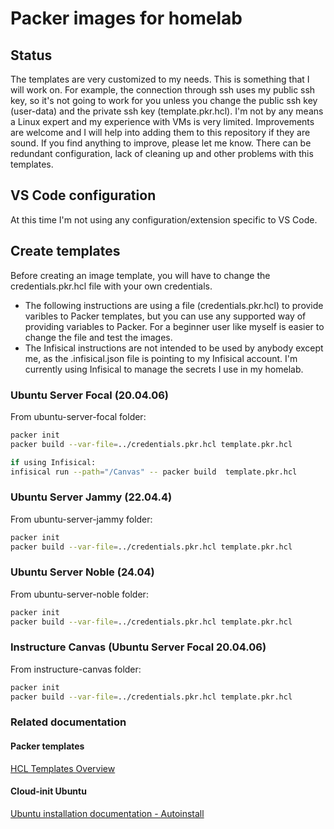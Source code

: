 # Packer images for homelab

## Status
The templates are very customized to my needs. This is something that I will work on. For example, the connection through ssh uses my public ssh key, so it's not going to work for you unless you change the public ssh key (user-data) and the private ssh key (template.pkr.hcl). 
I'm not by any means a Linux expert and my experience with VMs is very limited. Improvements are welcome and I will help into adding them to this repository if they are sound. If you find anything to improve, please let me know. There can be redundant configuration, lack of cleaning up and other problems with this templates. 

## VS Code configuration
At this time I'm not using any configuration/extension specific to VS Code.

## Create templates
Before creating an image template, you will have to change the credentials.pkr.hcl file with your own credentials.
* The following instructions are using a file (credentials.pkr.hcl) to provide varibles to Packer templates, but you can use any supported way of providing variables to Packer. For a beginner user like myself is easier to change the file and test the images.
* The Infisical instructions are not intended to be used by anybody except me, as the .infisical.json file is pointing to my Infisical account. I'm currently using Infisical to manage the secrets I use in my homelab.

### Ubuntu Server Focal (20.04.06)
From ubuntu-server-focal folder:
```sh
packer init
packer build --var-file=../credentials.pkr.hcl template.pkr.hcl

if using Infisical:
infisical run --path="/Canvas" -- packer build  template.pkr.hcl
```
### Ubuntu Server Jammy (22.04.4)
From ubuntu-server-jammy folder:
```sh
packer init
packer build --var-file=../credentials.pkr.hcl template.pkr.hcl
```
### Ubuntu Server Noble (24.04)
From ubuntu-server-noble folder:
```sh
packer init
packer build --var-file=../credentials.pkr.hcl template.pkr.hcl
```
### Instructure Canvas (Ubuntu Server Focal 20.04.06)
From instructure-canvas folder:
```sh
packer init
packer build --var-file=../credentials.pkr.hcl template.pkr.hcl
```


### Related documentation

#### Packer templates
[HCL Templates Overview](https://developer.hashicorp.com/packer/docs/templates/hcl_templates)
#### Cloud-init Ubuntu
[Ubuntu installation documentation - Autoinstall](https://canonical-subiquity.readthedocs-hosted.com/en/latest/reference/autoinstall-reference.html)